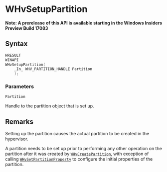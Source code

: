 # WHvSetupPartition
**Note: A prerelease of this API is available starting in the Windows Insiders Preview Build 17083**

## Syntax

```C
HRESULT
WINAPI
WHvSetupPartition(
    _In_ WHV_PARTITION_HANDLE Partition
    );
```

### Parameters

`Partition`

Handle to the partition object that is set up.
  

## Remarks

Setting up the partition causes the actual partition to be created in the hypervisor.

A partition needs to be set up prior to performing any other operation on the partition after it was created by [`WHvCreatePartition`](WHvCreatePartition.md), with exception of calling [`WHvSetPartitionProperty`](WHvSetPartitionProperty.md) to configure the initial properties of the partition.

